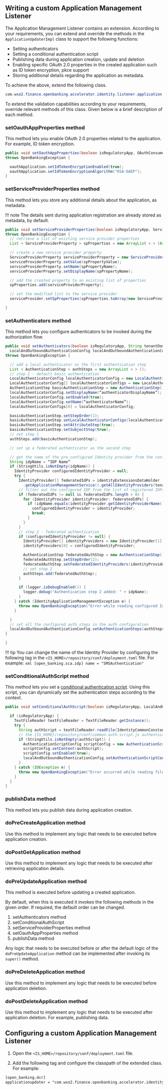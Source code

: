 ## Writing a custom Application Management Listener 

The Application Management Listener contains an extension. According to your requirements, you can extend and override 
the methods in the `ApplicationUpdaterImpl` class to support the following functions:

- Setting authenticators
- Setting a conditional authentication script
- Publishing data during application creation, update and deletion
- Enabling specific OAuth 2.0 properties in the created application such as ID token encryption, pkce support
- Storing additional details regarding the application as metadata.

To achieve the above, extend the following class.
``` java
com.wso2.finance.openbanking.accelerator.identity.listener.application.ApplicationUpdaterImpl
```

To extend the validation capabilities according to your requirements, override relevant methods of this class. 
Given below is a brief description of each method.

### setOauthAppProperties method
This method lets you enable OAuth 2.0 properties related to the application. For example, ID token encryption.

``` java
public void setOauthAppProperties(boolean isRegulatoryApp, OAuthConsumerAppDTO oauthApplication)
throws OpenBankingException {

  oauthApplication.setIdTokenEncryptionEnabled(true);
  oauthApplication.setIdTokenEncryptionAlgorithm("RSA-OAEP");
}
```
### setServiceProviderProperties method

This method lets you store any additional details about the application, as metadata. 

!!! note
    The details sent during application registration are already stored as metadata, by default.

``` java
public void setServiceProviderProperties(boolean isRegulatoryApp, ServiceProvider serviceProvider, ServiceProviderProperty[] serviceProvideProperties)
throws OpenBankingException {
  // retrieve a list of existing service provider properties
  List < ServiceProviderProperty > spProperties = new ArrayList < > (Arrays.asList(serviceProvider.getSpProperties()));

  // create a new service provider property
  ServiceProviderProperty serviceProviderProperty = new ServiceProviderProperty();
  serviceProviderProperty.setValue(spPropertyValue);
  serviceProviderProperty.setName(spPropertyName);
  serviceProviderProperty.setDisplayName(spPropertyName);

  // add the created property to an existing list of properties
  spProperties.add(serviceProviderProperty);

  // set the modified list to the service provider
  serviceProvider.setSpProperties(spProperties.toArray(new ServiceProviderProperty[0]));

}
```
### setAuthenticators method
This method lets you configure authenticators to be invoked during the authorization flow.

``` java
public void setAuthenticators(boolean isRegulatoryApp, String tenantDomain,
  LocalAndOutboundAuthenticationConfig localAndOutboundAuthenticationConfig)
throws OpenBankingException {

  // add a local authenticator as the first authentication step
  List < AuthenticationStep > authSteps = new ArrayList < > ();
  // step 1 - default basic authentication
  LocalAuthenticatorConfig localAuthenticatorConfig = new LocalAuthenticatorConfig();
  LocalAuthenticatorConfig[] localAuthenticatorConfigs = new LocalAuthenticatorConfig[1];
  AuthenticationStep basicAuthenticationStep = new AuthenticationStep();
  localAuthenticatorConfig.setDisplayName(“authenticatorDisplayName”);
  localAuthenticatorConfig.setEnabled(true);
  localAuthenticatorConfig.setName(“authenticatorName”);
  localAuthenticatorConfigs[0] = localAuthenticatorConfig;

  basicAuthenticationStep.setStepOrder(1);
  basicAuthenticationStep.setLocalAuthenticatorConfigs(localAuthenticatorConfigs);
  basicAuthenticationStep.setAttributeStep(true);
  basicAuthenticationStep.setSubjectStep(true);
  // set step 1
  authSteps.add(basicAuthenticationStep);

  // set up a federated authenticator as the second step

  // get the name of the pre-configured Identity provider from the config. 
  String idpName = “IDP Name”
  if (StringUtils.isNotEmpty(idpName)) {
    IdentityProvider configuredIdentityProvider = null;
    try {
      IdentityProvider[] federatedIdPs = identityExtensionsDataHolder
        .getApplicationManagementService().getAllIdentityProviders(tenantDomain);
      // filter out the configured IDP from the list of registered IDPs
      if (federatedIdPs != null && federatedIdPs.length > 0) {
        for (IdentityProvider identityProvider: federatedIdPs) {
          if (idpName.equals(identityProvider.getIdentityProviderName())) {
            configuredIdentityProvider = identityProvider;
            break;
          }
        }
      }
      // step 2 - federated authentication
      if (configuredIdentityProvider != null) {
        IdentityProvider[] identityProviders = new IdentityProvider[1];
        identityProviders[0] = configuredIdentityProvider;

        AuthenticationStep federatedAuthStep = new AuthenticationStep();
        federatedAuthStep.setStepOrder(2);
        federatedAuthStep.setFederatedIdentityProviders(identityProviders);
        // set step 2
        authSteps.add(federatedAuthStep);
      }

      if (logger.isDebugEnabled()) {
        logger.debug("Authentication step 2 added: " + idpName);
      }
    } catch (IdentityApplicationManagementException e) {
      throw new OpenBankingException("Error while reading configured Identity providers", e);
    }

  }
  // set all the configured auth steps in the auth configuration
  localAndOutboundAuthenticationConfig.setAuthenticationSteps(authSteps.toArray(new AuthenticationStep[0]));
}

}
```

!!! tip
    You can change the name of the Identity Provider by configuring the following tag in the 
    `<IS_HOME>/repository/conf/deployment.toml` file. For example:
    ``` xml
    [open_banking.sca.idp]
    name = "SMSAuthentication"
    ```

### setConditionalAuthScript method
This method lets you set a [conditional authentication script](https://is.docs.wso2.com/en/5.11.0/learn/using-opa-policies-for-adaptive-auth/#configure-the-adaptive-authentication-script). 
Using this script, you can dynamically set the authentication steps according to the context.

``` java
public void setConditionalAuthScript(boolean isRegulatoryApp, LocalAndOutboundAuthenticationConfig localAndOutboundAuthenticationConfig) throws OpenBankingException {

  if (isRegulatoryApp) {
    TextFileReader textFileReader = TextFileReader.getInstance();
    try {
      String authScript = textFileReader.readFile(IdentityCommonConstants.CONDITIONAL_COMMON_AUTH_SCRIPT_FILE_NAME);
      // the {IS_HOME}/repository/conf/common.auth.script.js authentication script is set by default 
      if (StringUtils.isNotEmpty(authScript)) {
        AuthenticationScriptConfig scriptConfig = new AuthenticationScriptConfig();
        scriptConfig.setContent(authScript);
        scriptConfig.setEnabled(true);
        localAndOutboundAuthenticationConfig.setAuthenticationScriptConfig(scriptConfig);
      }
    } catch (IOException e) {
      throw new OpenBankingException("Error occurred while reading file", e);
    }
  }
}
```

### publishData method
This method lets you publish data during application creation.

### doPreCreateApplication method
Use this method to implement any logic that needs to be executed before application creation.

### doPostGetApplication method
Use this method to implement any logic that needs to be executed after retrieving application details.

### doPreUpdateApplication method
This method is executed before updating a created application.

By default, when this is executed it invokes the following methods in the given order. If required, the default order 
can be changed.

1. setAuthenticators method
2. setConditionalAuthScript
3. setServiceProviderProperties method 
4. setOauthAppProperties method
5. publishData method

Any logic that needs to be executed before or after the default logic of the `doPreUpdateApplication` method can be 
implemented after invoking its `super()` method.

### doPreDeleteApplication method
Use this method to implement any logic that needs to be executed before application deletion.

### doPostDeleteApplication method
Use this method to implement any logic that needs to be executed after application deletion. For example, 
publishing data.

## Configuring a custom Application Management Listener 

1. Open the `<IS_HOME>/repository/conf/deployment.toml` file.

2. Add the following tag and configure the classpath of the extended class. For example:
``` xml
[open_banking.dcr]
applicationupdater = "com.wso2.finance.openbanking.accelerator.identity.listener.application.ApplicationUpdaterImpl"
```
